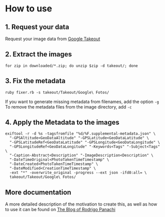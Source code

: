 # How to use

## 1. Request your data 
Request your image data from [Google Takeout](https://takeout.google.com/)

## 2. Extract the images
```
for zip in downloaded/*.zip; do unzip $zip -d takeout/; done
```

## 3. Fix the metadata

```
ruby fixer.rb -s takeout/Takeout/Google\ Fotos/
```
If you want to generate missing metadata from filenames, add the option `-g`
To remove the metadata files from the image directory, add `-c`

## 4. Apply the Metadata to the images
```
exiftool -r -d %s -tagsfromfile "%d/%F.supplemental-metadata.json" \
  "-GPSAltitude<GeoDataAltitude" "-GPSLatitude<GeoDataLatitude" \
  "-GPSLatitudeRef<GeoDataLatitude" "-GPSLongitude<GeoDataLongitude" \
  "-GPSLongitudeRef<GeoDataLongitude" "-Keywords<Tags" "-Subject<Tags" \
  "-Caption-Abstract<Description" "-ImageDescription<Description" \
  "-DateTimeOriginal<PhotoTakenTimeTimestamp" \
  "-DateCreated<PhotoTakenTimeTimestamp" \
  "-DateModified<CreationTimeTimestamp" \
  -ext "*" -overwrite_original -progress --ext json -ifd0:all= \
  takeout/Takeout/Google\ Fotos/
```

## More documentation
A more detailed description of the motivation to create this, as well as how to use it can be found on [The Blog of Rodrigo Panachi](https://blog.rpanachi.com/how-to-takeout-from-google-photos-and-fix-metadata-exif-info)